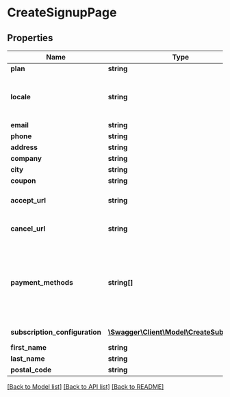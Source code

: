 # CreateSignupPage

## Properties
Name | Type | Description | Notes
------------ | ------------- | ------------- | -------------
**plan** | **string** | Subscription plan | 
**locale** | **string** | Optional locale. E.g. &#x60;en_GB&#x60;, &#x60;da_DK&#x60;, &#x60;es_ES&#x60;. Defaults to configuration locale or account locale. | [optional] 
**email** | **string** | Field configuration | [optional] 
**phone** | **string** | Field configuration | [optional] 
**address** | **string** | Field configuration | [optional] 
**company** | **string** | Field configuration | [optional] 
**city** | **string** | Field configuration | [optional] 
**coupon** | **string** | Field configuration | [optional] 
**accept_url** | **string** | Redirect to this url after successful signup | [optional] 
**cancel_url** | **string** | Redirect to this url if the customer cancels sign-up | [optional] 
**payment_methods** | **string[]** | Optional list of payment methods to present to customer. Format: &lt;payment_methods&gt; &#x3D; list of &lt;payment_method&gt; &lt;payment_method&gt;  &#x3D; [sca-|nosca-]&lt;payment_name&gt; &lt;payment_name&gt;    &#x3D; The id of payment method, e.g. dankort See https://docs.reepay.com/docs/checkout-payment-methods for full documentation | [optional] 
**subscription_configuration** | [**\Swagger\Client\Model\CreateSubscription**](CreateSubscription.md) | Configuration configuration | [optional] 
**first_name** | **string** | Field configuration | [optional] 
**last_name** | **string** | Field configuration | [optional] 
**postal_code** | **string** | Field configuration | [optional] 

[[Back to Model list]](../README.md#documentation-for-models) [[Back to API list]](../README.md#documentation-for-api-endpoints) [[Back to README]](../README.md)


